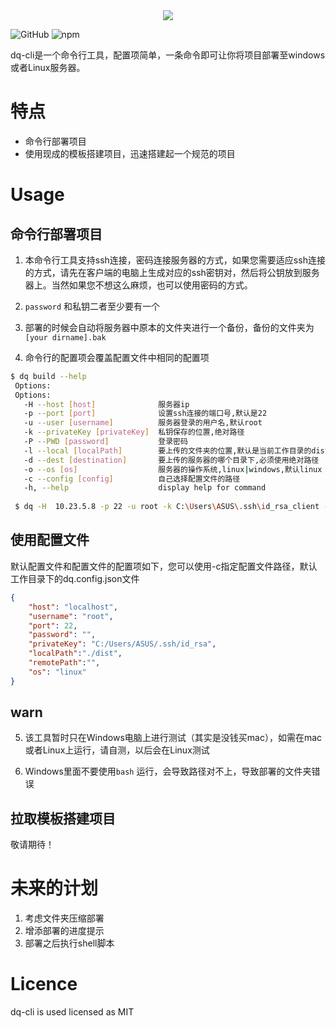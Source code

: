 <div align='center'><img align='center' src='https://leftover-md.oss-cn-guangzhou.aliyuncs.com/img-md/logo1.jpg'/></div>

![GitHub](https://img.shields.io/github/license/left0ver/dq-cli)                   ![npm](https://img.shields.io/npm/v/deployment-quickly)

dq-cli是一个命令行工具，配置项简单，一条命令即可让你将项目部署至windows或者Linux服务器。

# 特点

- 命令行部署项目
- 使用现成的模板搭建项目，迅速搭建起一个规范的项目

# Usage

## 命令行部署项目

1. 本命令行工具支持ssh连接，密码连接服务器的方式，如果您需要适应ssh连接的方式，请先在客户端的电脑上生成对应的ssh密钥对，然后将公钥放到服务器上。当然如果您不想这么麻烦，也可以使用密码的方式。

2. `password` 和私钥二者至少要有一个

3. 部署的时候会自动将服务器中原本的文件夹进行一个备份，备份的文件夹为`[your dirname].bak`

4. 命令行的配置项会覆盖配置文件中相同的配置项

  ```bash
$ dq build --help
   Options:
   Options:
     -H --host [host]              服务器ip
     -p --port [port]              设置ssh连接的端口号,默认是22
     -u --user [username]          服务器登录的用户名,默认root
     -k --privateKey [privateKey]  私钥保存的位置,绝对路径
     -P --PWD [password]           登录密码
     -l --local [localPath]        要上传的文件夹的位置,默认是当前工作目录的dist文件夹
     -d --dest [destination]       要上传的服务器的哪个目录下,必须使用绝对路径
     -o --os [os]                  服务器的操作系统,linux|windows,默认linux
     -c --config [config]          自己选择配置文件的路径
     -h, --help                    display help for command
     
   $ dq -H  10.23.5.8 -p 22 -u root -k C:\Users\ASUS\.ssh\id_rsa_client -P 123456 -l ./dist -d /home/root/ -o linux -c .\config\dq.config.json
   ```
   
   

   ## 使用配置文件

   默认配置文件和配置文件的配置项如下，您可以使用-c指定配置文件路径，默认工作目录下的dq.config.json文件

   ```json
{
       "host": "localhost",
       "username": "root",
       "port": 22,
       "password": "",
       "privateKey": "C:/Users/ASUS/.ssh/id_rsa",
       "localPath":"./dist",
       "remotePath":"",
       "os": "linux"
   }
   ```
   
   ## warn

5. 该工具暂时只在Windows电脑上进行测试（其实是没钱买mac），如需在mac或者Linux上运行，请自测，以后会在Linux测试

6. Windows里面不要使用`bash` 运行，会导致路径对不上，导致部署的文件夹错误

## 拉取模板搭建项目

敬请期待！

# 未来的计划

1. 考虑文件夹压缩部署
2. 增添部署的进度提示
3. 部署之后执行shell脚本

# Licence

dq-cli is used licensed as MIT
